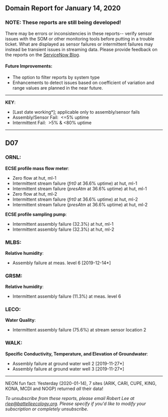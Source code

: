 ## Domain Report for January 14, 2020


### NOTE: These reports are still being developed!
There may be errors or inconsistencies in these reports-- verify sensor issues with the SOM or other monitoring tools before putting in a trouble ticket. What are displayed as sensor failures or intermittent failures may instead be transient issues in streaming data.
Please provide feedback on the reports on the [ServiceNow Blog](https://neon.service-now.com/community?id=community_blog&sys_id=9b4fbe8adbed734017ecf9041d9619be).

#### Future Improvements: 
 - The option to filter reports by system type 
 - Enhancements to detect issues based on coefficient of variation and range values are planned in the near future.

***

**KEY**:

 - [Last date working*]; applicable only to assembly/sensor fails
 - Assembly/Sensor Fail:&nbsp;&nbsp;<=5% uptime
 - Intermittent Fail:&nbsp;&nbsp;>5% & <80% uptime

***
## D07

### ORNL:

**ECSE profile mass flow meter**:
 - Zero flow at hut, ml-1
 - Intermittent stream failure (_frt0_ at 36.6% uptime) at hut, ml-1
 - Intermittent stream failure (_presAtm_ at 36.6% uptime) at hut, ml-1
 - Zero flow at hut, ml-2
 - Intermittent stream failure (_frt0_ at 36.6% uptime) at hut, ml-2
 - Intermittent stream failure (_presAtm_ at 36.6% uptime) at hut, ml-2

**ECSE profile sampling pump**:
 - Intermittent assembly failure (32.3%) at hut, ml-1
 - Intermittent assembly failure (32.3%) at hut, ml-2

### MLBS:

**Relative humidity**:
 - Assembly failure at meas. level 6 [2019-12-14*]

### GRSM:

**Relative humidity**:
 - Intermittent assembly failure (11.3%) at meas. level 6

### LECO:

**Water Quality**:
 - Intermittent assembly failure (75.6%) at stream sensor location 2

### WALK:

**Specific Conductivity, Temperature, and Elevation of Groundwater**:
 - Assembly failure at ground water well 2 [2019-11-27*]
 - Assembly failure at ground water well 3 [2019-11-27*]

***
NEON fun fact: Yesterday (2020-01-14), 7 sites (ARIK, CARI, CUPE, KING, KONA, MCDI and NOGP) returned _all_ their data!

_To unsubscribe from these reports, please email Robert Lee at rlee@battelleecology.org. Please specify if you'd like to modify your subscription or completely unsubscribe._
